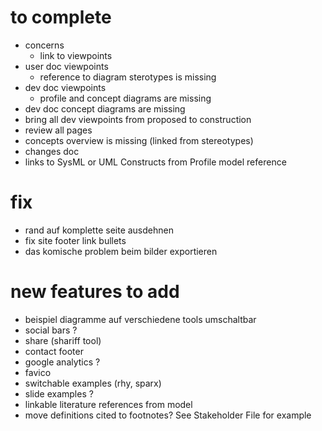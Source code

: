 
# to complete
* concerns
  * link to viewpoints
* user doc viewpoints
  * reference to diagram sterotypes is missing
* dev doc viewpoints
  * profile and concept diagrams are missing
* dev doc concept diagrams are missing
* bring all dev viewpoints from proposed to construction
* review all pages
* concepts overview is missing (linked from stereotypes)
* changes doc
* links to SysML or UML Constructs from Profile model reference
# fix
* rand auf komplette seite ausdehnen
* fix site footer link bullets
* das komische problem beim bilder exportieren
# new features to add
* beispiel diagramme  auf verschiedene tools umschaltbar
* social bars ?
 * share (shariff tool)
* contact footer
* google analytics ?
* favico
* switchable examples (rhy, sparx)
* slide examples ?
* linkable literature references from model
* move definitions cited to footnotes? See Stakeholder File for example
